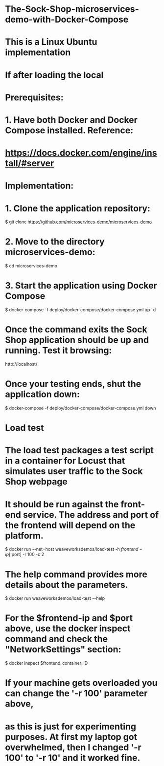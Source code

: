 # The-Sock-Shop-microservices-demo-with-Docker-Compose
# This is a Linux Ubuntu implementation
# If after loading the local 
# Prerequisites:
# 1. Have both Docker and Docker Compose installed. Reference:
# https://docs.docker.com/engine/install/#server

# Implementation:
# 1. Clone the application repository:

$ git clone https://github.com/microservices-demo/microservices-demo

# 2. Move to the directory microservices-demo:
$ cd microservices-demo

# 3. Start the application using Docker Compose
$ docker-compose -f deploy/docker-compose/docker-compose.yml up -d

# Once the command exits the Sock Shop application should be up and running. Test it browsing:

http://localhost/

# Once your testing ends, shut the application down:
$ docker-compose -f deploy/docker-compose/docker-compose.yml down

# Load test
# The load test packages a test script in a container for Locust that simulates user traffic to the Sock Shop webpage
# It should be run against the front-end service. The address and port of the frontend will depend on the platform.

$ docker run --net=host weaveworksdemos/load-test -h $frontend-ip[:$port] -r 100 -c 2

# The help command provides more details about the parameters. 
$ docker run weaveworksdemos/load-test --help

# For the $frontend-ip and $port above, use the docker inspect command and check the "NetworkSettings" section:

$ docker inspect $frontend_container_ID

# If your  machine gets overloaded you can change the '-r 100' parameter above,
# as this is just for experimenting purposes. At first my laptop got overwhelmed, then I changed '-r 100' to '-r 10' and it worked fine.

